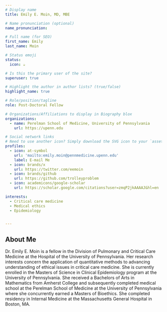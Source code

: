 ```yaml
---
# Display name
title: Emily E. Moin, MD, MBE

# Name pronunciation (optional)
name_pronunciation: 

# Full name (for SEO)
first_name: Emily
last_name: Moin

# Status emoji
status:
  icon: ☕️

# Is this the primary user of the site?
superuser: true

# Highlight the author in author lists? (true/false)
highlight_name: true

# Role/position/tagline
role: Post-Doctoral Fellow

# Organizations/Affiliations to display in Biography blox
organizations:
  - name: Perelman School of Medicine, University of Pennsylvania
    url: https://upenn.edu

# Social network links
# Need to use another icon? Simply download the SVG icon to your `assets/media/icons/` folder.
profiles:
  - icon: at-symbol
    url: 'mailto:emily.moin@pennmedicine.upenn.edu'
    label: E-mail Me
  - icon: brands/x
    url: https://twitter.com/eemoin
  - icon: brands/github
    url: https://github.com/trolleyproblem
  - icon: academicons/google-scholar
    url: https://scholar.google.com/citations?user=zmqP2jkAAAAJ&hl=en

interests:
  - Critical care medicine
  - Medical ethics
  - Epidemiology


---
```


## About Me

Dr. Emily E. Moin is a fellow in the Division of Pulmonary and Critical Care Medicine at the Hospital of the University of Pennsylvania. Her research interests concern the application of quantitative methods to advancing understanding of ethical issues in critical care medicine. She is currently enrolled in the Masters of Science in Clinical Epidemiology program at the University of Pennsylvania. She received a Bachelors of Arts in Mathematics from Amherst College and subsequently completed medical school at the Perelman School of Medicine at the University of Pennsylvania where she concurrently earned a Masters of Bioethics. She completed residency in Internal Medicine at the Massachusetts General Hospital in Boston, MA.

